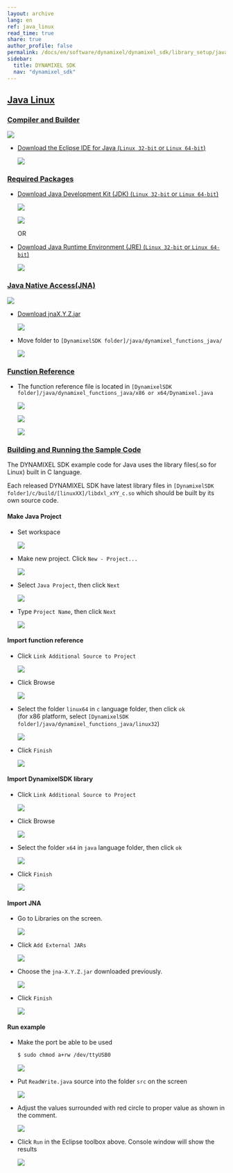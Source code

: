 ```yaml
---
layout: archive
lang: en
ref: java_linux
read_time: true
share: true
author_profile: false
permalink: /docs/en/software/dynamixel/dynamixel_sdk/library_setup/java_linux/
sidebar:
  title: DYNAMIXEL SDK
  nav: "dynamixel_sdk"
---
```


<div style="counter-reset: h1 4"></div>
<div style="counter-reset: h2 11"></div>

<!--[dummy Header 1]>
  <h1 id="library-setup"><a href="#library-setup">Library Setup</a></h1>
<![end dummy Header 1]-->

## [Java Linux](#java-linux)

### [Compiler and Builder](#compiler-and-builder)

![](/assets/images/sw/sdk/dynamixel_sdk/library_setup/java/eclipse.png)

* [Download the Eclipse IDE for Java (`Linux 32-bit` or `Linux 64-bit`)](http://www.eclipse.org/downloads/packages/eclipse-ide-java-ee-developers/neonr)

  ![](/assets/images/sw/sdk/dynamixel_sdk/library_setup/java/linux/library_file/a1.png)

### [Required Packages](#required-packages)

* [Download Java Development Kit (JDK) (`Linux 32-bit` or `Linux 64-bit`)](http://www.oracle.com/technetwork/java/javase/downloads/index.html)

  ![](/assets/images/sw/sdk/dynamixel_sdk/library_setup/java/linux/library_file/b1.png)

  ![](/assets/images/sw/sdk/dynamixel_sdk/library_setup/java/linux/library_file/b2.png)

  OR

* [Download Java Runtime Environment (JRE) (`Linux 32-bit` or `Linux 64-bit`)](http://www.oracle.com/technetwork/java/javase/downloads/jre8-downloads-2133155.html)

  ![](/assets/images/sw/sdk/dynamixel_sdk/library_setup/java/linux/library_file/b3.png)

### [Java Native Access(JNA)](#java-native-accessjna)

![](/assets/images/sw/sdk/dynamixel_sdk/library_setup/java/jna.jpg)

* [Download jnaX.Y.Z.jar](https://github.com/java-native-access/jna)

  ![](/assets/images/sw/sdk/dynamixel_sdk/library_setup/java/linux/library_file/b4.png)

* Move folder to `[DynamixelSDK folder]/java/dynamixel_functions_java/`

  ![](/assets/images/sw/sdk/dynamixel_sdk/library_setup/java/linux/library_file/b5.png)

### [Function Reference](#function-reference)

* The function reference file is located in `[DynamixelSDK folder]/java/dynamixel_functions_java/x86 or x64/Dynamixel.java`

  ![](/assets/images/sw/sdk/dynamixel_sdk/library_setup/java/linux/library_file/2.png)

  ![](/assets/images/sw/sdk/dynamixel_sdk/library_setup/java/linux/library_file/3.png)

  ![](/assets/images/sw/sdk/dynamixel_sdk/library_setup/java/linux/library_file/1.png)

### [Building and Running the Sample Code](#building-and-running-the-sample-code)

The DYNAMIXEL SDK example code for Java uses the library files(.so for Linux) built in C language.

Each released DYNAMIXEL SDK have latest library files in `[DynamixelSDK folder]/c/build/[linuxXX]/libdxl_xYY_c.so` which should be built by its own source code.

#### Make Java Project

* Set workspace 

  ![](/assets/images/sw/sdk/dynamixel_sdk/library_setup/java/linux/sample_code/1.png)

* Make new project. Click `New - Project...`

  ![](/assets/images/sw/sdk/dynamixel_sdk/library_setup/java/linux/sample_code/2.png)

* Select `Java Project`, then click `Next`

  ![](/assets/images/sw/sdk/dynamixel_sdk/library_setup/java/linux/sample_code/3.png)

* Type `Project Name`, then click `Next`

  ![](/assets/images/sw/sdk/dynamixel_sdk/library_setup/java/linux/sample_code/4.png)

#### Import function reference

* Click `Link Additional Source to Project`

  ![](/assets/images/sw/sdk/dynamixel_sdk/library_setup/java/linux/sample_code/5.png)

* Click Browse

  ![](/assets/images/sw/sdk/dynamixel_sdk/library_setup/java/linux/sample_code/6.png)

* Select the folder `linux64` in `c` language folder, then click `ok`  
  (for x86 platform, select `[DynamixelSDK folder]/java/dynamixel_functions_java/linux32`)

  ![](/assets/images/sw/sdk/dynamixel_sdk/library_setup/java/linux/sample_code/7.png)

* Click `Finish`

  ![](/assets/images/sw/sdk/dynamixel_sdk/library_setup/java/linux/sample_code/8.png)


#### Import DynamixelSDK library

* Click `Link Additional Source to Project`

  ![](/assets/images/sw/sdk/dynamixel_sdk/library_setup/java/linux/sample_code/10.png)

* Click Browse

  ![](/assets/images/sw/sdk/dynamixel_sdk/library_setup/java/linux/sample_code/11.png)

* Select the folder `x64` in `java` language folder, then click `ok`

  ![](/assets/images/sw/sdk/dynamixel_sdk/library_setup/java/linux/sample_code/12.png)

* Click `Finish`

  ![](/assets/images/sw/sdk/dynamixel_sdk/library_setup/java/linux/sample_code/13.png)


#### Import JNA

* Go to Libraries on the screen. 

  ![](/assets/images/sw/sdk/dynamixel_sdk/library_setup/java/linux/sample_code/14.png)

* Click `Add External JARs`

  ![](/assets/images/sw/sdk/dynamixel_sdk/library_setup/java/linux/sample_code/15.png)

* Choose the `jna-X.Y.Z.jar` downloaded previously.

  ![](/assets/images/sw/sdk/dynamixel_sdk/library_setup/java/linux/sample_code/16.png)

* Click `Finish`

  ![](/assets/images/sw/sdk/dynamixel_sdk/library_setup/java/linux/sample_code/17.png)


#### Run example

* Make the port be able to be used

  ```bash
  $ sudo chmod a+rw /dev/ttyUSB0
  ```

  ![](/assets/images/sw/sdk/dynamixel_sdk/library_setup/java/linux/sample_code/21.png)

* Put `ReadWrite.java` source into the folder `src` on the screen

  ![](/assets/images/sw/sdk/dynamixel_sdk/library_setup/java/linux/sample_code/18.png)

* Adjust the values surrounded with red circle to proper value as shown in the comment. 

  ![](/assets/images/sw/sdk/dynamixel_sdk/library_setup/java/linux/sample_code/19.png)

* Click `Run` in the Eclipse toolbox above. Console window will show the results

  ![](/assets/images/sw/sdk/dynamixel_sdk/library_setup/java/linux/sample_code/20.png)
